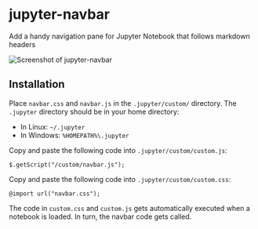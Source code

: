 # jupyter-navbar
Add a handy navigation pane for Jupyter Notebook that follows markdown headers

![Screenshot of jupyter-navbar](https://raw.githubusercontent.com/shoval/jupyter-navbar/master/screenshots/navbar_screenshot.png)

## Installation 

Place `navbar.css` and `navbar.js` in the `.jupyter/custom/` directory.
The `.jupyter` directory should be in your home directory:
* In Linux: `~/.jupyter`
* In Windows: `%HOMEPATH%\.jupyter`

Copy and paste the following code into `.jupyter/custom/custom.js`:

    $.getScript("/custom/navbar.js");

Copy and paste the following code into `.jupyter/custom/custom.css`:

    @import url("navbar.css");

The code in `custom.css` and `custom.js` gets automatically executed when a notebook is loaded. In turn, the navbar code gets called.
